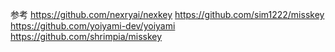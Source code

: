 参考
https://github.com/nexryai/nexkey
https://github.com/sim1222/misskey
https://github.com/yoiyami-dev/yoiyami
https://github.com/shrimpia/misskey